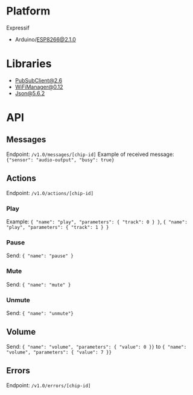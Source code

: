 # Platform
Expressif
-  Arduino/ESP8266@2.1.0

# Libraries
- PubSubClient@2.6
- WiFiManager@0.12
- Json@5.6.2

# API
## Messages
Endpoint: `/v1.0/messages/[chip-id]`
Example of received message: `{"sensor": "audio-output", "busy": true}`

## Actions
Endpoint: `/v1.0/actions/[chip-id]`

### Play
Example: `{ "name": "play", "parameters": { "track": 0 } }`, `{ "name": "play", "parameters": { "track": 1 } }`

### Pause
Send: `{ "name": "pause" }`

### Mute
Send: `{ "name": "mute" }`

### Unmute
Send: `{ "name": "unmute"}`

## Volume
Send: `{ "name": "volume", "parameters": { "value": 0 }}` to `{ "name": "volume", "parameters": { "value": 7 }}`

## Errors
Endpoint: `/v1.0/errors/[chip-id]`
